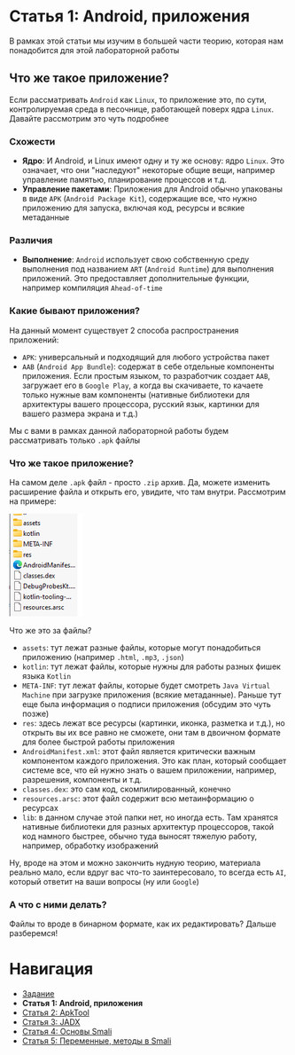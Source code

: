 # Статья 1: Android, приложения

В рамках этой статьи мы изучим в большей части теорию, которая нам понадобится для этой лабораторной работы

## Что же такое приложение?

Если рассматривать `Android` как `Linux`, то приложение это, по сути, контролируемая среда в песочнице, работающей поверх ядра `Linux`. Давайте рассмотрим это чуть подробнее

### Схожести

- **Ядро**: И Android, и Linux имеют одну и ту же основу: ядро `Linux`. Это означает, что они "наследуют" некоторые общие вещи, например управление памятью, планирование процессов и т.д.
- **Управление пакетами**: Приложения для Android обычно упакованы в виде `APK` (`Android Package Kit`), содержащие все, что нужно приложению для запуска, включая код, ресурсы и всякие метаданные

### Различия

- **Выполнение**: `Android` использует свою собственную среду выполнения под названием `ART` (`Android Runtime`) для выполнения приложений. Это предоставляет дополнительные функции, например компиляция `Ahead-of-time`

### Какие бывают приложения?

На данный момент существует 2 способа распространения приложений:
- `APK`: универсальный и подходящий для любого устройства пакет
- `AAB` (`Android App Bundle`): содержат в себе отдельные компоненты приложения. Если простым языком, то разработчик создает `AAB`, загружает его в `Google Play`, а когда вы скачиваете, то качаете только нужные вам компоненты (нативные библиотеки для архитектуры вашего процессора, русский язык, картинки для вашего размера экрана и т.д.)

Мы с вами в рамках данной лабораторной работы будем рассматривать только `.apk` файлы

### Что же такое приложение?

На самом деле `.apk` файл - просто `.zip` архив. Да, можете изменить расширение файла и открыть его, увидите, что там внутри. Рассмотрим на примере:

<img src="../assets/images/1.png" />

Что же это за файлы?
- `assets`: тут лежат разные файлы, которые могут понадобиться приложению (например `.html`, `.mp3`, `.json`)
- `kotlin`: тут лежат файлы, которые нужны для работы разных фишек языка `Kotlin`
- `META-INF`: тут лежат файлы, которые будет смотреть `Java Virtual Machine` при загрузке приложения (всякие метаданные). Раньше тут еще была информация о подписи приложения (обсудим это чуть позже)
- `res`: здесь лежат все ресурсы (картинки, иконка, разметка и т.д.), но открыть вы их все равно не сможете, они там в двоичном формате для более быстрой работы приложения
- `AndroidManifest.xml`: этот файл является критически важным компонентом каждого приложения. Это как план, который сообщает системе все, что ей нужно знать о вашем приложении, например, разрешения, компоненты и т.д.
- `classes.dex`: это сам код, скомпилированный, конечно
- `resources.arsc`: этот файл содержит всю метаинформацию о ресурсах
- `lib`: в данном случае этой папки нет, но иногда есть. Там хранятся нативные библиотеки для разных архитектур процессоров, такой код намного быстрее, обычно туда выносят тяжелую работу, например, обработку изображений

Ну, вроде на этом и можно закончить нудную теорию, материала реально мало, если вдруг вас что-то заинтересовало, то всегда есть `AI`, который ответит на ваши вопросы (ну или `Google`)

### А что с ними делать?

Файлы то вроде в бинарном формате, как их редактировать? Дальше разберемся!

# Навигация

- [Задание](../README.md)
- **Статья 1: Android, приложения**
- [Статья 2: ApkTool](./APKTOOL.md)
- [Статья 3: JADX](./JADX.md)
- [Статья 4: Основы Smali](./SMALI-BASIC.md)
- [Статья 5: Переменные, методы в Smali](./SMALI-VARS-METHODS.md)